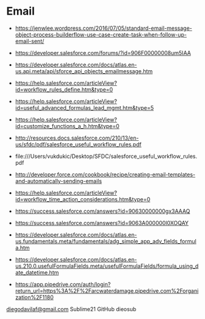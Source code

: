 # Email

* https://jenwlee.wordpress.com/2016/07/05/standard-email-message-object-process-builderflow-use-case-create-task-when-follow-up-email-sent/

* https://developer.salesforce.com/forums/?id=906F00000008um5IAA

* https://developer.salesforce.com/docs/atlas.en-us.api.meta/api/sforce_api_objects_emailmessage.htm
* https://help.salesforce.com/articleView?id=workflow_rules_define.htm&type=0
* https://help.salesforce.com/articleView?id=useful_advanced_formulas_lead_mgmt.htm&type=5
* https://help.salesforce.com/articleView?id=customize_functions_a_h.htm&type=0
* http://resources.docs.salesforce.com/210/13/en-us/sfdc/pdf/salesforce_useful_workflow_rules.pdf
* file:///Users/vukdukic/Desktop/SFDC/salesforce_useful_workflow_rules.pdf
* http://developer.force.com/cookbook/recipe/creating-email-templates-and-automatically-sending-emails
* https://help.salesforce.com/articleView?id=workflow_time_action_considerations.htm&type=0
* https://success.salesforce.com/answers?id=90630000000gx3AAAQ
* https://success.salesforce.com/answers?id=9063A000000l0XOQAY
* https://developer.salesforce.com/docs/atlas.en-us.fundamentals.meta/fundamentals/adg_simple_app_adv_fields_formula.htm
* https://developer.salesforce.com/docs/atlas.en-us.210.0.usefulFormulaFields.meta/usefulFormulaFields/formula_using_date_datetime.htm
* https://app.pipedrive.com/auth/login?return_url=https%3A%2F%2Farcwaterdamage.pipedrive.com%2Forganization%2F1180


diegodavilaf@gmail.com
Sublime21
GitHub
dieosub
